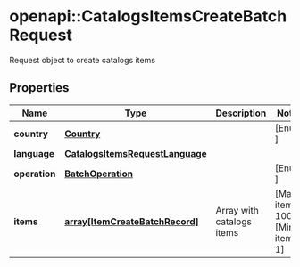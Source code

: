 # openapi::CatalogsItemsCreateBatchRequest

Request object to create catalogs items

## Properties
Name | Type | Description | Notes
------------ | ------------- | ------------- | -------------
**country** | [**Country**](Country.md) |  | [Enum: ] 
**language** | [**CatalogsItemsRequestLanguage**](CatalogsItemsRequest_language.md) |  | 
**operation** | [**BatchOperation**](BatchOperation.md) |  | [Enum: ] 
**items** | [**array[ItemCreateBatchRecord]**](ItemCreateBatchRecord.md) | Array with catalogs items | [Max. items: 1000] [Min. items: 1] 


